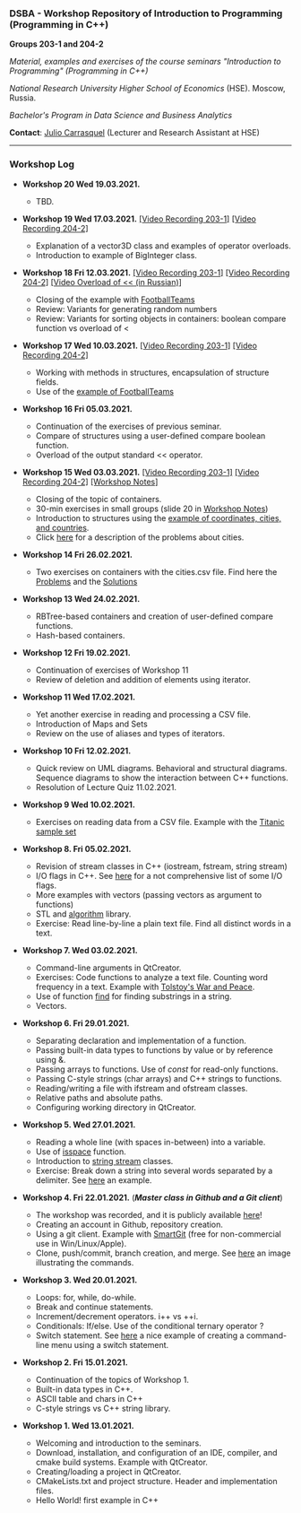 ### DSBA - Workshop Repository of Introduction to Programming (Programming in C++)

 **Groups 203-1 and 204-2**

*Material, examples and exercises of the course seminars "Introduction to Programming" (Programming in C++)*

*National Research University Higher School of Economics* (HSE). Moscow, Russia.

*Bachelor's Program in Data Science and Business Analytics*

**Contact**: [Julio Carrasquel](https://www.hse.ru/staff/jcarrasquel) (Lecturer and Research Assistant at HSE)

---
### Workshop Log

+ **Workshop 20 Wed 19.03.2021.**
  + TBD.
  
+ **Workshop 19 Wed 17.03.2021.** [[Video Recording 203-1]](https://youtu.be/ESIeoLuiLS8) [[Video Recording 204-2]](https://youtu.be/Xaus2XoJibM)
  + Explanation of a vector3D class and examples of operator overloads.
  + Introduction to example of BigInteger class.

+ **Workshop 18 Fri 12.03.2021.** [[Video Recording 203-1]](https://youtu.be/kEpmWMTQLMQ) [[Video Recording 204-2]](https://youtu.be/pW6kaJRAa9s) [[Video Overload of << (in Russian)]](https://youtu.be/pW6kaJRAa9s) 
  + Closing of the example with [FootballTeams](https://github.com/jcarrasquel/dsba/blob/main/ws15-03-03-2021/workshops15-16-exercises-outline.pdf)
  + Review: Variants for generating random numbers
  + Review: Variants for sorting objects in containers: boolean compare function vs overload of < 
  
+ **Workshop 17 Wed 10.03.2021.** [[Video Recording 203-1]](https://youtu.be/FdW9WHJfx_I) [[Video Recording 204-2]](https://www.youtube.com/watch?v=0rEN1ian4jw)
  + Working with methods in structures, encapsulation of structure fields.
  + Use of the [example of FootballTeams](https://github.com/jcarrasquel/dsba/blob/main/ws15-03-03-2021/workshops15-16-exercises-outline.pdf)

+ **Workshop 16 Fri 05.03.2021.**
  + Continuation of the exercises of previous seminar.
  + Compare of structures using a user-defined compare boolean function.
  + Overload of the output standard << operator.

+ **Workshop 15 Wed 03.03.2021.** [[Video Recording 203-1]](https://youtu.be/dNWYovV3oq0)  [[Video Recording 204-2]](https://youtu.be/e-AyvyZ-yzY)  [[Workshop Notes]](https://github.com/jcarrasquel/dsba/blob/main/ws15-03-03-2021/workshop15-notes.pdf)
  + Closing of the topic of containers.
  + 30-min exercises in small groups (slide 20 in [Workshop Notes](https://github.com/jcarrasquel/dsba/blob/main/ws15-03-03-2021/workshop15-notes.pdf))
  + Introduction to structures using the [example of coordinates, cities, and countries](https://github.com/jcarrasquel/dsba/tree/main/ws15-03-03-2021).
  + Click [here](https://github.com/jcarrasquel/dsba/blob/main/ws15-03-03-2021/workshops15-16-exercises-outline.pdf) for a description of the problems about cities.

+ **Workshop 14 Fri 26.02.2021.**
  + Two exercises on containers with the cities.csv file. Find here the [Problems](https://github.com/jcarrasquel/dsba/blob/main/ws14-26-02-2021/workshop14.pdf) and the [Solutions](https://github.com/jcarrasquel/dsba/tree/main/ws14-26-02-2021)

+ **Workshop 13 Wed 24.02.2021.**
  + RBTree-based containers and creation of user-defined compare functions.
  + Hash-based containers.

+ **Workshop 12 Fri 19.02.2021.**
  + Continuation of exercises of Workshop 11
  + Review of deletion and addition of elements using iterator.

+ **Workshop 11 Wed 17.02.2021.**
  + Yet another exercise in reading and processing a CSV file.
  + Introduction of Maps and Sets
  + Review on the use of aliases and types of iterators.
  
+ **Workshop 10 Fri 12.02.2021.**
  + Quick review on UML diagrams. Behavioral and structural diagrams. Sequence diagrams to show the interaction between C++ functions.
  + Resolution of Lecture Quiz 11.02.2021.

+ **Workshop 9 Wed 10.02.2021.**
  + Exercises on reading data from a CSV file. Example with the [Titanic sample set](https://github.com/jcarrasquel/dsba/blob/main/ws9-10-02-2021/titanic/titanic.csv)

+ **Workshop 8. Fri 05.02.2021.**
  + Revision of stream classes in C++ (iostream, fstream, string stream)
  + I/O flags in C++. See [here](https://doc.bccnsoft.com/docs/cppreference_en/io_flags.html) for a not comprehensive list of some I/O flags.
  + More examples with vectors (passing vectors as argument to functions)
  + STL and [algorithm](http://www.cplusplus.com/reference/algorithm/) library.
  + Exercise: Read line-by-line a plain text file. Find all distinct words in a text.
 
+ **Workshop 7. Wed 03.02.2021.**
  + Command-line arguments in QtCreator.
  + Exercises: Code functions to analyze a text file. Counting word frequency in a text. Example with [Tolstoy's War and Peace](http://www.gutenberg.org/files/2600/2600-0.txt).
  + Use of function [find](http://www.cplusplus.com/reference/algorithm/find) for finding substrings in a string.
  + Vectors.

+ **Workshop 6. Fri 29.01.2021.**
  + Separating declaration and implementation of a function.
  + Passing built-in data types to functions by value or by reference using &.
  + Passing arrays to functions. Use of *const* for read-only functions.
  + Passing C-style strings (char arrays) and C++ strings to functions.
  + Reading/writing a file with ifstream and ofstream classes.
  + Relative paths and absolute paths.
  + Configuring working directory in QtCreator.
  
+ **Workshop 5. Wed 27.01.2021.**
  + Reading a whole line (with spaces in-between) into a variable.
  + Use of [isspace](http://www.cplusplus.com/reference/cctype/isspace/) function.
  + Introduction to [string stream](https://www.cplusplus.com/reference/sstream/stringstream/) classes.
  + Exercise: Break down a string into several words separated by a delimiter. See [here](https://github.com/jcarrasquel/dsba/blob/main/ws5-27-01-2021/7-sstream-token.cpp) an example.

+ **Workshop 4. Fri 22.01.2021.** (***Master class in Github and a Git client***)
  + The workshop was recorded, and it is publicly available [here](https://zoom.us/rec/share/ipvZpcizXUqqAfMlbijFKLnpInLKjfkPgOUVNxk2dzdIeY0LdikTFdxIc1lJiu4.P5bUcy7I_wXg1Rdt)!
  + Creating an account in Github, repository creation.
  + Using a git client. Example with [SmartGit](https://www.syntevo.com/smartgit/) (free for non-commercial use in Win/Linux/Apple).
  + Clone, push/commit, branch creation, and merge. See [here](https://stackoverflow.com/questions/2745076/what-are-the-differences-between-git-commit-and-git-push) an image illustrating the commands.
 
+ **Workshop 3. Wed 20.01.2021.**
  + Loops: for, while, do-while.
  + Break and continue statements.
  + Increment/decrement operators. i++ vs ++i.
  + Conditionals: If/else. Use of the conditional ternary operator ?
  + Switch statement. See [here](https://github.com/jcarrasquel/dsba/blob/main/ws3-20-01-2021/9-switch.cpp) a nice example of creating a command-line menu using a switch statement.

+ **Workshop 2. Fri 15.01.2021.**
  + Continuation of the topics of Workshop 1.
  + Built-in data types in C++.
  + ASCII table and chars in C++
  + C-style strings vs C++ string library.

+ **Workshop 1. Wed 13.01.2021.**
  + Welcoming and introduction to the seminars.
  + Download, installation, and configuration of an IDE, compiler, and cmake build systems. Example with QtCreator.
  + Creating/loading a project in QtCreator.
  + CMakeLists.txt and project structure. Header and implementation files.
  + Hello World! first example in C++
